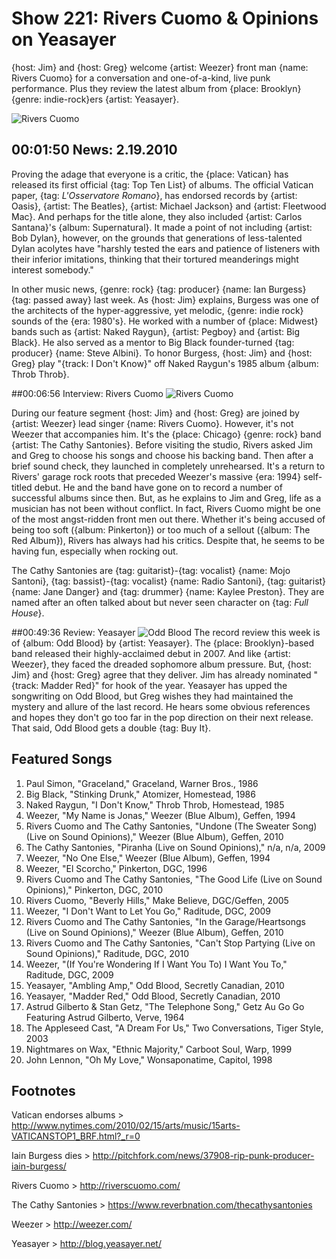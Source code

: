 

# Show 221: Rivers Cuomo & Opinions on Yeasayer 
{host: Jim} and {host: Greg} welcome {artist: Weezer} front man {name: Rivers Cuomo} for a conversation and one-of-a-kind, live punk performance. Plus they review the latest album from {place: Brooklyn} {genre: indie-rock}ers {artist: Yeasayer}.

![Rivers Cuomo](http://static.soundopinions.org/images/2010/riverscuomo.jpg)

## 00:01:50 News: 2.19.2010
Proving the adage that everyone is a critic, the {place: Vatican} has released its first official {tag: Top Ten List} of albums. The official Vatican paper, {tag: *L'Osservatore Romano*}, has endorsed records by {artist: Oasis}, {artist: The Beatles}, {artist: Michael Jackson} and {artist: Fleetwood Mac}. And perhaps for the title alone, they also included {artist: Carlos Santana}'s {album: Supernatural}. It made a point of not including {artist: Bob Dylan}, however, on the grounds that generations of less-talented Dylan acolytes have "harshly tested the ears and patience of listeners with their inferior imitations, thinking that their tortured meanderings might interest somebody."

In other music news, {genre: rock} {tag: producer} {name: Ian Burgess} {tag: passed away} last week. As {host: Jim} explains, Burgess was one of the architects of the hyper-aggressive, yet melodic, {genre: indie rock} sounds of the {era: 1980's}. He worked with a number of {place: Midwest} bands such as {artist: Naked Raygun}, {artist: Pegboy} and {artist: Big Black}. He also served as a mentor to Big Black founder-turned {tag: producer} {name: Steve Albini}. To honor Burgess, {host: Jim} and {host: Greg} play "{track: I Don't Know}" off Naked Raygun's 1985 album {album: Throb Throb}.

##00:06:56 Interview: Rivers Cuomo
![Rivers Cuomo](http://static.soundopinions.org/images/2010/riverscuomo3.jpg)

During our feature segment {host: Jim} and {host: Greg} are joined by {artist: Weezer} lead singer {name: Rivers Cuomo}. However, it's not Weezer that accompanies him. It's the {place: Chicago} {genre: rock} band {artist: The Cathy Santonies}. Before visiting the studio, Rivers asked Jim and Greg to choose his songs and choose his backing band. Then after a brief sound check, they launched in completely unrehearsed. It's a return to Rivers' garage rock roots that preceded Weezer's massive {era: 1994} self-titled debut. He and the band have gone on to record a number of successful albums since then. But, as he explains to Jim and Greg, life as a musician has not been without conflict. In fact, Rivers Cuomo might be one of the most angst-ridden front men out there. Whether it's being accused of being too soft ({album: Pinkerton}) or too much of a sellout ({album: The Red Album}), Rivers has always had his critics. Despite that, he seems to be having fun, especially when rocking out. 

The Cathy Santonies are {tag: guitarist}-{tag: vocalist} {name: Mojo Santoni}, {tag: bassist}-{tag: vocalist} {name: Radio Santoni}, {tag: guitarist} {name: Jane Danger} and {tag: drummer} {name: Kaylee Preston}. They are named after an often talked about but never seen character on {tag: *Full House*}. 

##00:49:36 Review: Yeasayer
![Odd Blood](http://is4.mzstatic.com/image/thumb/Music5/v4/9a/a0/60/9aa06018-36bd-86bc-7718-a7a5c4c2ce98/source/600x600bb.jpg "264143704/953194489")
The record review this week is of {album: Odd Blood} by {artist: Yeasayer}. The {place: Brooklyn}-based band released their highly-acclaimed debut in 2007. And like {artist: Weezer}, they faced the dreaded sophomore album pressure. But, {host: Jim} and {host: Greg} agree that they deliver. Jim has already nominated "{track: Madder Red}" for hook of the year. Yeasayer has upped the songwriting on Odd Blood, but Greg wishes they had maintained the mystery and allure of the last record. He hears some obvious references and hopes they don't go too far in the pop direction on their next release. That said, Odd Blood gets a double {tag: Buy It}. 

## Featured Songs
1. Paul Simon, "Graceland," Graceland, Warner Bros., 1986
2. Big Black, "Stinking Drunk," Atomizer, Homestead, 1986
3. Naked Raygun, "I Don't Know," Throb Throb, Homestead, 1985
4. Weezer, "My Name is Jonas," Weezer (Blue Album), Geffen, 1994
5. Rivers Cuomo and The Cathy Santonies, "Undone (The Sweater Song) (Live on Sound Opinions)," Weezer (Blue Album), Geffen, 2010 
5. The Cathy Santonies, "Piranha (Live on Sound Opinions)," n/a, n/a, 2009
6. Weezer, "No One Else," Weezer (Blue Album), Geffen, 1994
7. Weezer, "El Scorcho," Pinkerton, DGC, 1996
8. Rivers Cuomo and The Cathy Santonies, "The Good Life (Live on Sound Opinions)," Pinkerton, DGC, 2010
9. Rivers Cuomo, "Beverly Hills," Make Believe, DGC/Geffen, 2005
10. Weezer, "I Don't Want to Let You Go," Raditude, DGC, 2009
11. Rivers Cuomo and The Cathy Santonies, "In the Garage/Heartsongs (Live on Sound Opinions)," Weezer (Blue Album), Geffen, 2010
12. Rivers Cuomo and The Cathy Santonies, "Can't Stop Partying (Live on Sound Opinions)," Raditude, DGC, 2010 
13. Weezer, "(If You're Wondering If I Want You To) I Want You To," Raditude, DGC, 2009
14. Yeasayer, "Ambling Amp," Odd Blood, Secretly Canadian, 2010
15. Yeasayer, "Madder Red," Odd Blood, Secretly Canadian, 2010
16. Astrud Gilberto & Stan Getz, "The Telephone Song," Getz Au Go Go Featuring Astrud Gilberto, Verve, 1964
17. The Appleseed Cast, "A Dream For Us," Two Conversations, Tiger Style, 2003
18. Nightmares on Wax, "Ethnic Majority," Carboot Soul, Warp, 1999
19. John Lennon, "Oh My Love," Wonsaponatime, Capitol, 1998

## Footnotes

Vatican endorses albums > http://www.nytimes.com/2010/02/15/arts/music/15arts-VATICANSTOP1_BRF.html?_r=0

Iain Burgess dies > http://pitchfork.com/news/37908-rip-punk-producer-iain-burgess/

Rivers Cuomo > http://riverscuomo.com/

The Cathy Santonies > https://www.reverbnation.com/thecathysantonies

Weezer > http://weezer.com/

Yeasayer > http://blog.yeasayer.net/